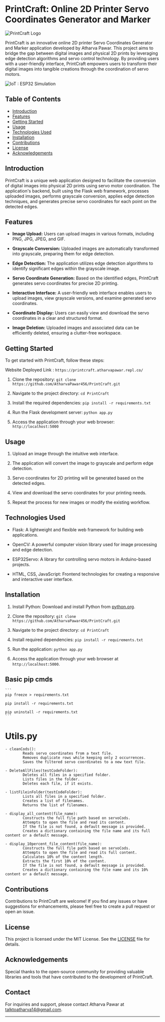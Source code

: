 # PrintCraft: Online 2D Printer Servo Coordinates Generator and Marker

![PrintCraft Logo](https://github.com/AtharvaPawar456/PrintCraft/blob/main/Website_flask_half_version_1.0/static/PrintCraft-logo.png)

PrintCraft is an innovative online 2D printer Servo Coordinates Generator and Marker application developed by Atharva Pawar. This project aims to bridge the gap between digital images and physical 2D prints by leveraging edge detection algorithms and servo control technology. By providing users with a user-friendly interface, PrintCraft empowers users to transform their digital images into tangible creations through the coordination of servo motors.

![IoT : ESP32 Simulation](https://github.com/AtharvaPawar456/PrintCraft/blob/main/flask_app/static/iot-simulation.jpeg)


## Table of Contents
- [Introduction](#introduction)
- [Features](#features)
- [Getting Started](#getting-started)
- [Usage](#usage)
- [Technologies Used](#technologies-used)
- [Installation](#installation)
- [Contributions](#contributions)
- [License](#license)
- [Acknowledgements](#acknowledgements)

## Introduction

PrintCraft is a unique web application designed to facilitate the conversion of digital images into physical 2D prints using servo motor coordination. The application's backend, built using the Flask web framework, processes uploaded images, performs grayscale conversion, applies edge detection techniques, and generates precise servo coordinates for each point on the detected edges.

## Features

- **Image Upload:** Users can upload images in various formats, including PNG, JPG, JPEG, and GIF.

- **Grayscale Conversion:** Uploaded images are automatically transformed into grayscale, preparing them for edge detection.

- **Edge Detection:** The application utilizes edge detection algorithms to identify significant edges within the grayscale image.

- **Servo Coordinate Generation:** Based on the identified edges, PrintCraft generates servo coordinates for precise 2D printing.

- **Interactive Interface:** A user-friendly web interface enables users to upload images, view grayscale versions, and examine generated servo coordinates.

- **Coordinate Display:** Users can easily view and download the servo coordinates in a clear and structured format.

- **Image Deletion:** Uploaded images and associated data can be efficiently deleted, ensuring a clutter-free workspace.

## Getting Started

To get started with PrintCraft, follow these steps:

Website Deployed Link : `https://printcraft.atharvapawar.repl.co/` 

1. Clone the repository: `git clone https://github.com/AtharvaPawar456/PrintCraft.git`

2. Navigate to the project directory: `cd PrintCraft`

3. Install the required dependencies: `pip install -r requirements.txt`

4. Run the Flask development server: `python app.py`

5. Access the application through your web browser: `http://localhost:5000`

## Usage

1. Upload an image through the intuitive web interface.

2. The application will convert the image to grayscale and perform edge detection.

3. Servo coordinates for 2D printing will be generated based on the detected edges.

4. View and download the servo coordinates for your printing needs.

5. Repeat the process for new images or modify the existing workflow.

## Technologies Used

- Flask: A lightweight and flexible web framework for building web applications.

- OpenCV: A powerful computer vision library used for image processing and edge detection.

- ESP32Servo: A library for controlling servo motors in Arduino-based projects.

- HTML, CSS, JavaScript: Frontend technologies for creating a responsive and interactive user interface.

## Installation

1. Install Python: Download and install Python from [python.org](https://www.python.org/downloads/).

2. Clone the repository: `git clone https://github.com/AtharvaPawar456/PrintCraft.git`

3. Navigate to the project directory: `cd PrintCraft`

4. Install required dependencies: `pip install -r requirements.txt`

5. Run the application: `python app.py`

6. Access the application through your web browser at `http://localhost:5000`.

## Basic pip cmds
    ```
    pip freeze > requirements.txt
    
    pip install -r requirements.txt
    
    pip uninstall -r requirements.txt
    ```

# Utils.py
    - cleanCods():
            Reads servo coordinates from a text file.
            Removes duplicate rows while keeping only 2 occurrences.
            Saves the filtered servo coordinates to a new text file.

    - DeleteAllFiles(testCodeFolder):
            Deletes all files in a specified folder.
            Lists files in the folder.
            Deletes each file, if it exists.

    - listFileinFolder(testCodeFolder):
            Lists all files in a specified folder.
            Creates a list of filenames.
            Returns the list of filenames.

    - display_all_content(file_name):
            Constructs the full file path based on servoCods.
            Attempts to open the file and read its content.
            If the file is not found, a default message is provided.
            Creates a dictionary containing the file name and its full content or a default message.

    - display_10percent_file_content(file_name):
            Constructs the full file path based on servoCods.
            Attempts to open the file and read its full content.
            Calculates 10% of the content length.
            Extracts the first 10% of the content.
            If the file is not found, a default message is provided.
            Creates a dictionary containing the file name and its 10% content or a default message.

## Contributions

Contributions to PrintCraft are welcome! If you find any issues or have suggestions for enhancements, please feel free to create a pull request or open an issue.

## License

This project is licensed under the MIT License. See the [LICENSE](LICENSE) file for details.

## Acknowledgements

Special thanks to the open-source community for providing valuable libraries and tools that have contributed to the development of PrintCraft.

## Contact

For inquiries and support, please contact Atharva Pawar at talktoatharva14@gmail.com.

---